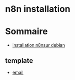 # n8n installation

# Sommaire
 - [installation n8nsur debian](installation.md)

## template
- [email](#instalation.md)
